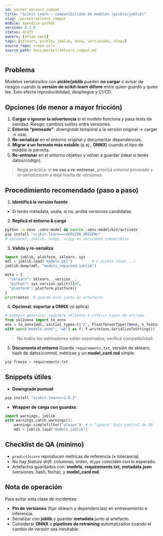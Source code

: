 ```yaml
---
id: pocket_sklearn_compat
title: "Scikit-Learn — compatibilidad de modelos (pickle/joblib)"
slug: /pocket/sklearn_compat
module: apendice-pocket
version: 0.1.0
status: draft
owners: [atlas-core]
tags: [sklearn, pickle, joblib, onnx, versionado, mlops]
source_repo: <repo-url>
source_path: docs/pocket/sklearn_compat.md
---
```


## Problema
Modelos serializados con **pickle/joblib** pueden **no cargar** o avisar de riesgos cuando la **versión de scikit-learn difiere** entre quien guardó y quien lee. Esto afecta reproducibilidad, despliegue y CI/CD.

## Opciones (de menor a mayor fricción)
1. **Cargar e ignorar la advertencia** si el modelo funciona *y* pasa tests de sanidad. Riesgo: cambios sutiles entre versiones.  
2. **Entorno “pinneado”**: *downgrade* temporal a la versión original → cargar → usar.  
3. **Re-serializar** en el entorno original y documentar dependencias.  
4. **Migrar a un formato más estable** (p.ej., **ONNX**) cuando el tipo de modelo lo permita.  
5. **Re-entrenar** en el entorno objetivo y volver a guardar (ideal si tenés datos/código).

> Regla práctica: si **no vas a re-entrenar**, priorizá *entorno pinneado + re-serialización* y dejá huella de versiones.

## Procedimiento recomendado (paso a paso)
1) **Identificá la versión fuente**  
- Si tenés metadata, usala; si no, probá versiones candidatas.

2) **Replicá el entorno & carga**
~~~bash
python -m venv .venv-model && source .venv-model/bin/activate
pip install "scikit-learn==<VERSION_ORIGEN>"
# opcional: joblib, numpy, scipy en versiones compatibles
~~~

3. **Valida y re-serializa**

~~~python
import joblib, platform, sklearn, sys
mdl = joblib.load("modelo.pkl")         # o pickle.load(...)
joblib.dump(mdl, "modelo_repacked.joblib")

meta = {
  "sklearn": sklearn.__version__,
  "python": sys.version.split()[0],
  "platform": platform.platform()
}
print(meta)  # guarda esto junto al artefacto
~~~

4. **Opcional: exportar a ONNX** (si aplica)

~~~python
# ejemplo genérico; requiere skl2onnx e inferir tipos de entrada
from skl2onnx import to_onnx
onx = to_onnx(mdl, initial_types=[('X', FloatTensorType([None, n_features]))])
with open("modelo.onnx", "wb") as f: f.write(onx.SerializeToString())
~~~

> No todos los estimadores están soportados; verificá compatibilidad.

5. **Documentá el entorno**
   Guarda `requirements.txt`, versión de sklearn, hash de datos/commit, métricas y un **model\_card.md** simple.

~~~bash
pip freeze > requirements.txt
~~~

## Snippets útiles

* **Downgrade puntual**:

~~~bash
pip install "scikit-learn==1.0.2"
~~~

* **Wrapper de carga con guardas**:

~~~python
import warnings, joblib
with warnings.catch_warnings():
    warnings.simplefilter("always")  # o "ignore" bajo control de QA
    mdl = joblib.load("modelo.joblib")
~~~

## Checklist de QA (mínimo)

* `predict`/`score` reproducen métricas de referencia (± tolerancia).
* No hay *feature drift*: columnas, orden, `dtype` coinciden con lo esperado.
* Artefactos guardados con: **modelo**, **requirements.txt**, **metadata.json** (versiones, hash, fecha), y **model\_card.md**.

## Nota de operación

Para evitar esta clase de incidentes:

* **Pin de versiones** (fijar sklearn y dependencias) en entrenamiento e inferencia.
* Serializar con **joblib** y guardar **metadata** junto al artefacto.
* Considerar **ONNX** o **pipelines de retraining** automatizados cuando el cambio de versión sea inevitable.
